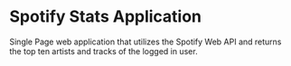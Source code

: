 # Spotify Stats Application

Single Page web application that utilizes the Spotify Web API and returns the top ten artists and tracks of the logged in user.